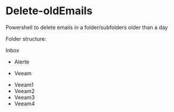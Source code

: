 # Delete-oldEmails
Powershell to delete emails in a folder/subfolders older than a day

Folder structure:  

Inbox
+ Alerte
 - Veeam
  + Veeam1
  + Veeam2
  + Veeam3
  + Veeam4
